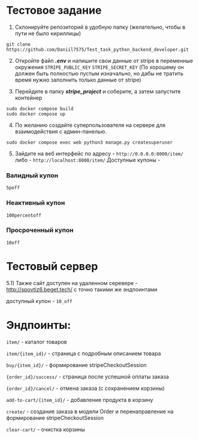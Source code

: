 # Тестовое задание

1) Cклонируйте репозиторий в удобную папку (желательно, чтобы в пути не было кириллицы)
```
git clone https://github.com/Daniil7575/Test_task_python_backend_developer.git
```
2) Откройте файл ***.env*** и напишите свои данные от stripe в переменные окружения `STRIPE_PUBLIC_KEY` `STRIPE_SECRET_KEY` (По хорошему он должен быть полностью пустым изначально, но дабы не тратить время нужно заполнить только данные от stripe)

3) Перейдите в папку ***stripe_project*** и соберите, а затем запустите контейнер
```
sudo docker compose build
sudo docker compose up
```

4) По желанию создайте суперпользователя на сервере для взаимодействия с админ-панелью.
```
sudo docker compose exec web python3 manage.py createsuperuser
```

5) Зайдите на веб интерфейс по адресу - `http://0.0.0.0:8000/item/` 
                                 либо - `http://localhost:8000/item/`
Доступные купоны - 
### Валидный купон
`5poff`
### Неактивный купон
`100percentoff`
### Просроченный купон
`10off`

# Тестовый сервер
5.1) Также сайт доступен на удаленном серевере - http://spovtiz6.beget.tech/ с точно такими же эндпоинтами

доступный купон - `10_off`

# Эндпоинты:

`item/` - каталог товаров

`item/{item_id}/` - страница с подробным описанием товара

`buy/{item_id}/` - формирование stripeCheckoutSession

`{order_id}/success/` - страница после успешной оплаты заказа

`{order_id}/cancel/` - отмена заказа (с сохранением корзины)

`add-to-cart/{item_id}/` - добавление продукта в корзину

`create/` - создание заказа в модели Order и перенаправление на формирование stripeCheckoutSession

`clear-cart/` - очистка корзины
